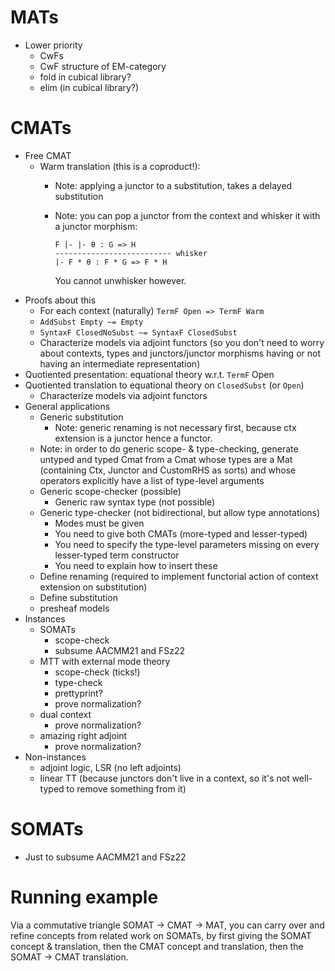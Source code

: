 # MATs
- Lower priority
  - CwFs
  - CwF structure of EM-category
  - fold in cubical library?
  - elim (in cubical library?)

# CMATs
- Free CMAT
  - Warm translation (this is a coproduct!):
    - Note: applying a junctor to a substitution, takes a delayed substitution
    - Note: you can pop a junctor from the context and whisker it with a junctor morphism:
      
      ```
      F |- |- θ : G => H
      -------------------------- whisker
      |- F * θ : F * G => F * H
      ```
      
      You cannot unwhisker however.
- Proofs about this
  - For each context (naturally) `TermF Open => TermF Warm`
  - `AddSubst Empty ~= Empty`
  - `SyntaxF ClosedNoSubst ~= SyntaxF ClosedSubst`
  - Characterize models via adjoint functors (so you don't need to worry about contexts, types and junctors/junctor morphisms having or not having an intermediate representation)
- Quotiented presentation: equational theory w.r.t. `TermF` Open
- Quotiented translation to equational theory on `ClosedSubst` (or `Open`)
  - Characterize models via adjoint functors
- General applications
  - Generic substitution
    - Note: generic renaming is not necessary first, because ctx extension is a junctor hence a functor.
  - Note: in order to do generic scope- & type-checking, generate untyped and typed Cmat from a Cmat whose types are a Mat (containing Ctx, Junctor and CustomRHS as sorts) and whose operators explicitly have a list of type-level arguments
  - Generic scope-checker (possible)
    - Generic raw syntax type (not possible)
  - Generic type-checker (not bidirectional, but allow type annotations)
    - Modes must be given
    - You need to give both CMATs (more-typed and lesser-typed)
    - You need to specify the type-level parameters missing on every lesser-typed term constructor
    - You need to explain how to insert these
  - Define renaming (required to implement functorial action of context extension on substitution)
  - Define substitution
  - presheaf models
- Instances
  - SOMATs
    - scope-check
    - subsume AACMM21 and FSz22
  - MTT with external mode theory
    - scope-check (ticks!)
    - type-check
    - prettyprint?
    - prove normalization?
  - dual context
    - prove normalization?
  - amazing right adjoint
    - prove normalization?
- Non-instances
  - adjoint logic, LSR (no left adjoints)
  - linear TT (because junctors don't live in a context, so it's not well-typed to remove something from it)

# SOMATs

- Just to subsume AACMM21 and FSz22

# Running example

Via a commutative triangle SOMAT -> CMAT -> MAT, you can carry over and refine concepts from related work on SOMATs, by first giving the SOMAT concept & translation, then the CMAT concept and translation, then the SOMAT -> CMAT translation.
